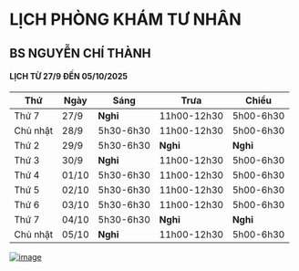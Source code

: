 # LỊCH PHÒNG KHÁM TƯ NHÂN 
## BS NGUYỄN CHÍ THÀNH

#### LỊCH TỪ 27/9 ĐẾN 05/10/2025

|**Thứ** |**Ngày**|**Sáng** |**Trưa**   |**Chiều**|
|--      |--      |--       |--         |--       |    
|Thứ 7   |27/9    |**Nghỉ** |11h00-12h30|5h00-6h30|          
|Chủ nhật|28/9    |5h30-6h30|11h00-12h30|5h00-6h30|       
|Thứ 2   |29/9    |5h30-6h30|**Nghỉ**   |**Nghỉ** |
|Thứ 3   |30/9    |**Nghỉ** |11h00-12h30|5h00-6h30| 
|Thứ 4   |01/10   |5h30-6h30|11h00-12h30|5h00-6h30|   
|Thứ 5   |02/10   |5h30-6h30|11h00-12h30|5h00-6h30|    
|Thứ 6   |03/10   |5h30-6h30|11h00-12h30|5h00-6h30|     
|Thứ 7   |04/10   |5h30-6h30|**Nghỉ**   |**Nghỉ** |       
|Chủ nhật|05/10   |**Nghỉ** |11h00-12h30|5h00-6h30|    
 
[![image](https://github.com/user-attachments/assets/2f609f2a-b7fc-4d55-9ec0-78d26efa6056)](https://sites.google.com/view/bsnguyenchithanh)

